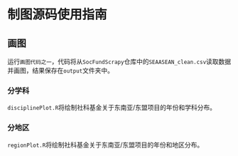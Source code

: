 # 制图源码使用指南

## 画图
运行`画图代码之一`，代码将从`SocFundScrapy`仓库中的`SEAASEAN_clean.csv`读取数据并画图，结果保存在`output`文件夹中。

### 分学科
`disciplinePlot.R`将绘制社科基金关于东南亚/东盟项目的年份和学科分布。

### 分地区
`regionPlot.R`将绘制社科基金关于东南亚/东盟项目的年份和地区分布。

